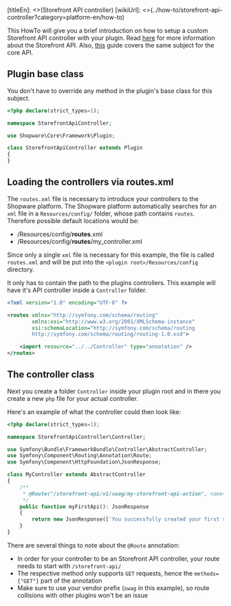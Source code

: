 [titleEn]: <>(Storefront API controller)
[wikiUrl]: <>(../how-to/storefront-api-controller?category=platform-en/how-to)

This HowTo will give you a brief introduction on how to setup a custom Storefront API controller with your plugin.
Read [here](../../070-storefront-api.md) for more information about the Storefront API.
Also, [this](./020-api-controller.md) guide covers the same subject for the core API.

## Plugin base class

You don't have to override any method in the plugin's base class for this subject.

```php
<?php declare(strict_types=1);

namespace StorefrontApiController;

use Shopware\Core\Framework\Plugin;

class StorefrontApiController extends Plugin
{
}
```

## Loading the controllers via routes.xml

The `routes.xml` file is necessary to introduce your controllers to the Shopware platform.
The Shopware platform automatically searches for an `xml` file in a `Resources/config/` folder, whose path contains `routes`.
Therefore possible default locations would be:
- <plugin-root>/Resources/config/**routes**.xml
- <plugin-root>/Resources/config/**routes**/my_controller.xml

Since only a single `xml` file is necessary for this example, the file is called `routes.xml` and will be put
into the `<plugin root>/Resources/config` directory.

It only has to contain the path to the plugins controllers.
This example will have it's API controller inside a `Controller` folder.

```xml
<?xml version="1.0" encoding="UTF-8" ?>

<routes xmlns="http://symfony.com/schema/routing"
        xmlns:xsi="http://www.w3.org/2001/XMLSchema-instance"
        xsi:schemaLocation="http://symfony.com/schema/routing
        http://symfony.com/schema/routing/routing-1.0.xsd">

    <import resource="../../Controller" type="annotation" />
</routes>
```

## The controller class

Next you create a folder `Controller` inside your plugin root and in there you create a new `php` file for your actual controller.

Here's an example of what the controller could then look like:
```php
<?php declare(strict_types=1);

namespace StorefrontApiController\Controller;

use Symfony\Bundle\FrameworkBundle\Controller\AbstractController;
use Symfony\Component\Routing\Annotation\Route;
use Symfony\Component\HttpFoundation\JsonResponse;

class MyController extends AbstractController
{
    /**
     * @Route("/storefront-api/v1/swag/my-storefront-api-action", name="storefront-api.action.swag.my-storefront-api-action", methods={"GET"})
     */
    public function myFirstApi(): JsonResponse
    {
        return new JsonResponse(['You successfully created your first storefront api controller route']);
    }
}
```

There are several things to note about the `@Route` annotation:
- In order for your controller to be an Storefront API controller, your route needs to start with `/storefront-api/`
- The respective method only supports `GET` requests, hence the `methods={"GET"}` part of the annotation
- Make sure to use your vendor prefix (`swag` in this example), so route collisions with other plugins won't be an issue